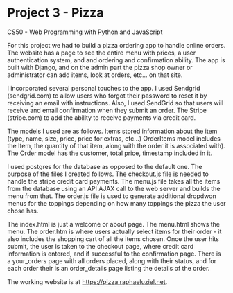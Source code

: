 # Project 3 - Pizza

CS50 - Web Programming with Python and JavaScript

For this project we had to build a pizza ordering app to handle online orders.  The website has a page to see the entire menu with prices, a user authentication system, and and ordering and confirmation ability.  The app is built with Django, and on the admin part the pizza shop owner or administrator can add items, look at orders, etc... on that site.

I incorporated several personal touches to the app.  I used Sendgrid (sendgrid.com) to allow users who forgot their password to reset it by receiving an email with instructions.  Also, I used SendGrid so that users will receive and email confirmation when they submit an order.  The Stripe (stripe.com) to add the ability to receive payments via credit card.

The models I used are as follows.  Items stored information about the item (type, name, size, price, price for extras, etc...)  OrderItems model includes the Item, the quantity of that item, along with the order it is associated with).  The Order model has the customer, total price, timestamp included in it.  

I used postgres for the database as opposed to the default one.  The purpose of the files I created follows.  The checkout.js file is needed to handle the stripe credit card payments.  The menu.js file takes all the items from the database using an API AJAX call to the web server and builds the menu from that.  The order.js file is used to generate additional dropdwon menus for the toppings depending on how many toppings the pizza the user chose has.

The index.html is just a welcome or about page.  The menu.html shows the menu.  The order.htm is where users actually select items for their order - it also includes the shopping cart of all the items chosen.  Once the user hits submit, the user is taken to the checkout page, where credit card information is entered, and if successful to the confirmation page.  There is a your_orders page with all orders placed, along with their status, and for each order their is an order_details page listing the details of the order.

The working website is at https://pizza.raphaeluziel.net.
